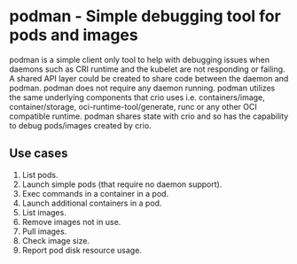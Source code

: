 # podman - Simple debugging tool for pods and images
podman is a simple client only tool to help with debugging issues when daemons such as CRI runtime and the kubelet are not responding or
failing. A shared API layer could be created to share code between the daemon and podman. podman does not require any daemon running. podman
utilizes the same underlying components that crio uses i.e. containers/image, container/storage, oci-runtime-tool/generate, runc or
any other OCI compatible runtime. podman shares state with crio and so has the capability to debug pods/images created by crio.

## Use cases
1. List pods.
2. Launch simple pods (that require no daemon support).
3. Exec commands in a container in a pod.
4. Launch additional containers in a pod.
5. List images.
6. Remove images not in use.
7. Pull images.
8. Check image size.
9. Report pod disk resource usage.
